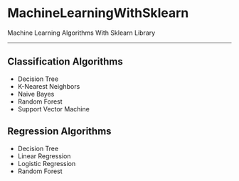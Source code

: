 # MachineLearningWithSklearn
Machine Learning Algorithms With Sklearn Library

************************************************

## Classification Algorithms
* Decision Tree
* K-Nearest Neighbors
* Naive Bayes
* Random Forest
* Support Vector Machine


## Regression Algorithms
* Decision Tree
* Linear Regression
* Logistic Regression
* Random Forest

